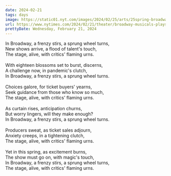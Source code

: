 ```yaml
---
date: 2024-02-21
tags: days
image: https://static01.nyt.com/images/2024/02/25/arts/25spring-broadway-combo1/25spring-broadway-combo1-facebookJumbo.png
url: https://www.nytimes.com/2024/02/21/theater/broadway-musicals-plays-spring-season.html
prettyDate: Wednesday, February 21, 2024
---
```

In Broadway, a frenzy stirs, a sprung wheel turns,<br>New shows arrive, a flood of talent's touch,<br>The stage, alive, with critics' flaming urns.<br><br>With eighteen blossoms set to burst, discerns,<br>A challenge now, in pandemic's clutch,<br>In Broadway, a frenzy stirs, a sprung wheel turns.<br><br>Choices galore, for ticket buyers' yearns,<br>Seek guidance from those who know so much,<br>The stage, alive, with critics' flaming urns.<br><br>As curtain rises, anticipation churns,<br>But worry lingers, will they make enough?<br>In Broadway, a frenzy stirs, a sprung wheel turns.<br><br>Producers sweat, as ticket sales adjourn,<br>Anxiety creeps, in a tightening clutch,<br>The stage, alive, with critics' flaming urns.<br><br>Yet in this spring, as excitement burns,<br>The show must go on, with magic's touch,<br>In Broadway, a frenzy stirs, a sprung wheel turns,<br>The stage, alive, with critics' flaming urns.